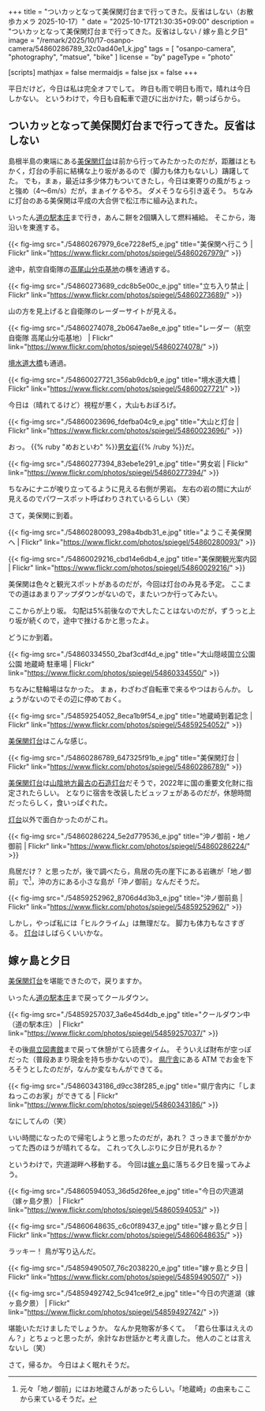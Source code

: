 +++
title = "ついカッとなって美保関灯台まで行ってきた。反省はしない（お散歩カメラ 2025-10-17）"
date =  "2025-10-17T21:30:35+09:00"
description = "ついカッとなって美保関灯台まで行ってきた。反省はしない / 嫁ヶ島と夕日"
image = "/remark/2025/10/17-osanpo-camera/54860286789_32c0ad40e1_k.jpg"
tags = [ "osanpo-camera", "photography", "matsue", "bike" ]
license = "by"
pageType = "photo"

[scripts]
  mathjax = false
  mermaidjs = false
  jsx = false
+++

平日だけど，今日は私は完全オフでして。
昨日も雨で明日も雨で，晴れは今日しかない。
というわけで，今日も自転車で遊びに出かけた，朝っぱらから。

## ついカッとなって美保関灯台まで行ってきた。反省はしない

島根半島の東端にある[美保関灯台]は前から行ってみたかったのだが，距離はともかく，灯台の手前に結構な上り坂があるので（脚力も体力もないし）躊躇してた。
でも，まぁ，最近は多少体力もついてきたし，今日は東寄りの風がちょっと強め（4〜6m/s）だが，まぁイケるやろ。
ダメそうなら引き返そう。
ちなみに灯台のある美保関は平成の大合併で松江市に組み込まれた。

いったん[道の駅本庄]まで行き，あんこ餅を2個購入して燃料補給。
そこから，海沿いを東進する。

{{< fig-img src="./54860267979_6ce7228ef5_e.jpg" title="美保関へ行こう | Flickr" link="https://www.flickr.com/photos/spiegel/54860267979/" >}}

途中，航空自衛隊の[高尾山分屯基地]の横を通過する。

{{< fig-img src="./54860273689_cdc8b5e00c_e.jpg" title="立ち入り禁止 | Flickr" link="https://www.flickr.com/photos/spiegel/54860273689/" >}}

山の方を見上げると自衛隊のレーダーサイトが見える。

{{< fig-img src="./54860274078_2b0647ae8e_e.jpg" title="レーダー（航空自衛隊 高尾山分屯基地） | Flickr" link="https://www.flickr.com/photos/spiegel/54860274078/" >}}

[境水道大橋]も通過。

{{< fig-img src="./54860027721_356ab9dcb9_e.jpg" title="境水道大橋 | Flickr" link="https://www.flickr.com/photos/spiegel/54860027721/" >}}

今日は（晴れてるけど）視程が悪く，大山もおぼろげ。

{{< fig-img src="./54860023696_fdefba04c9_e.jpg" title="大山と灯台 | Flickr" link="https://www.flickr.com/photos/spiegel/54860023696/" >}}

おっ。
{{% ruby "めおといわ" %}}[男女岩]{{% /ruby %}}だ。

{{< fig-img src="./54860277394_83ebe1e291_e.jpg" title="男女岩 | Flickr" link="https://www.flickr.com/photos/spiegel/54860277394/" >}}

ちなみにナニが唆り立ってるように見える右側が男岩。
左右の岩の間に大山が見えるのでパワースポット呼ばわりされているらしい（笑）

さて，美保関に到着。

{{< fig-img src="./54860280093_298a4bdb31_e.jpg" title="ようこそ美保関へ | Flickr" link="https://www.flickr.com/photos/spiegel/54860280093/" >}}

{{< fig-img src="./54860029216_cbd14e6db4_e.jpg" title="美保関観光案内図 | Flickr" link="https://www.flickr.com/photos/spiegel/54860029216/" >}}

美保関は色々と観光スポットがあるのだが，今回は灯台のみ見る予定。
ここまでの道はあまりアップダウンがないので，またいつか行ってみたい。

ここからが上り坂。
勾配は5%前後なので大したことはないのだが，ずうっと上り坂が続くので，途中で挫けるかと思ったよ。

どうにか到着。

{{< fig-img src="./54860334550_2baf3cdf4d_e.jpg" title="大山隠岐国立公園公園 地蔵崎 駐車場 | Flickr" link="https://www.flickr.com/photos/spiegel/54860334550/" >}}

ちなみに駐輪場はなかった。
まぁ，わざわざ自転車で来るやつはおらんか。
しょうがないのでその辺に停めておく。

{{< fig-img src="./54859254052_8eca1b9f54_e.jpg" title="地蔵崎到着記念 | Flickr" link="https://www.flickr.com/photos/spiegel/54859254052/" >}}

[美保関灯台]はこんな感じ。

{{< fig-img src="./54860286789_647325f91b_e.jpg" title="美保関灯台 | Flickr" link="https://www.flickr.com/photos/spiegel/54860286789/" >}}

[美保関灯台]は[山陰地方最古の石造灯台](https://www.tokokai.org/history/history18/ "美保関灯台 | 「灯台のことなら」 公益社団法人 燈光会")だそうで，2022年に国の重要文化財に指定されたらしい。
となりに宿舎を改装したビュッフェがあるのだが，休憩時間だったらしく，食いっぱぐれた。

[灯台][美保関灯台]以外で面白かったのがこれ。

{{< fig-img src="./54860286224_5e2d779536_e.jpg" title="沖ノ御前・地ノ御前 | Flickr" link="https://www.flickr.com/photos/spiegel/54860286224/" >}}

鳥居だけ？ と思ったが，後で調べたら，鳥居の先の崖下にある岩礁が「地ノ御前」で[^t1]，沖の方にある小さな島が「沖ノ御前」なんだそうだ。

[^t1]: 元々「地ノ御前」にはお地蔵さんがあったらしい。「地蔵崎」の由来もここから来ているそうだ。

{{< fig-img src="./54859252962_8706d4d3b3_e.jpg" title="沖ノ御前島 | Flickr" link="https://www.flickr.com/photos/spiegel/54859252962/" >}}

しかし，やっぱ私には「ヒルクライム」は無理だな。
脚力も体力もなさすぎる。
[灯台][美保関灯台]はしばらくいいかな。

## 嫁ヶ島と夕日

[美保関灯台]を堪能できたので，戻りますか。

いったん[道の駅本庄]まで戻ってクールダウン。

{{< fig-img src="./54859257037_3a6e45d4db_e.jpg" title="クールダウン中（道の駅本庄） | Flickr" link="https://www.flickr.com/photos/spiegel/54859257037/" >}}

その後[県立図書館][島根県立図書館]まで戻って休憩がてら読書タイム。
そういえば財布が空っぽだった（普段あまり現金を持ち歩かないので）。
[県庁舎][島根県庁舎本庁舎]にある ATM でお金を下ろそうとしたのだが，なんか変なもんができてる。

{{< fig-img src="./54860343186_d9cc38f285_e.jpg" title="県庁舎内に「しまねっこのお家」ができてる | Flickr" link="https://www.flickr.com/photos/spiegel/54860343186/" >}}

なにしてんの（笑）

いい時間になったので帰宅しようと思ったのだが，あれ？ さっきまで曇がかかってた西のほうが晴れてるな。
これって久しぶりに夕日が見れるか？

というわけで，宍道湖畔へ移動する。
今回は[嫁ヶ島]に落ちる夕日を撮ってみよう。

{{< fig-img src="./54860594053_36d5d26fee_e.jpg" title="今日の宍道湖（嫁ヶ島夕景） | Flickr" link="https://www.flickr.com/photos/spiegel/54860594053/" >}}

{{< fig-img src="./54860648635_c6c0f89437_e.jpg" title="嫁ヶ島と夕日 | Flickr" link="https://www.flickr.com/photos/spiegel/54860648635/" >}}

ラッキー！ 鳥が写り込んだ。

{{< fig-img src="./54859490507_76c2038220_e.jpg" title="嫁ヶ島と夕日 | Flickr" link="https://www.flickr.com/photos/spiegel/54859490507/" >}}

{{< fig-img src="./54859492742_5c941ce9f2_e.jpg" title="今日の宍道湖（嫁ヶ島夕景） | Flickr" link="https://www.flickr.com/photos/spiegel/54859492742/" >}}

堪能いただけましたでしょうか。
なんか見物客が多くて。
「君ら仕事はええのん？」とちょっと思ったが，余計なお世話かと考え直した。
他人のことは言えないし（笑）

さて，帰るか。
今日はよく眠れそうだ。

[道の駅本庄]: https://michinoeki-honjou.jp/ "道の駅本庄 公式ホームページ|島根県|山陰観光|弁慶生誕の地|休憩|軽食|トイレ"
[島根県立図書館]: https://www.library.pref.shimane.lg.jp/ "島根県立図書館"
[美保関灯台]: https://maps.app.goo.gl/2TUnRQL9umzyNaPS6 "美保関灯台"
[高尾山分屯基地]: https://maps.app.goo.gl/8DMmGCpYwrSczoWa6 "航空自衛隊 高尾山分屯基地"
[境水道大橋]: https://maps.app.goo.gl/bJrb9CiZNqDTqmAu8 "境水道大橋"
[男女岩]: https://maps.app.goo.gl/tYr8McWpimEoXni37 "男女岩"
[嫁ヶ島]: https://maps.app.goo.gl/BwLZLKf3i1CXiEJ76 "嫁ヶ島"
[島根県庁舎本庁舎]: https://bunka.nii.ac.jp/heritages/detail/414025 "島根県庁舎本庁舎 文化遺産オンライン"
<!-- eof -->
